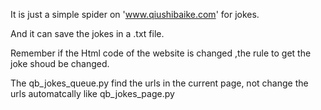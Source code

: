 It is just a simple spider on 'www.qiushibaike.com' for jokes.

And it can save the jokes in a .txt file.

Remember if the Html code of the website is changed ,the rule to get the joke shoud be changed.

The qb_jokes_queue.py find the urls in the current page, not change the urls automatcally like qb_jokes_page.py
